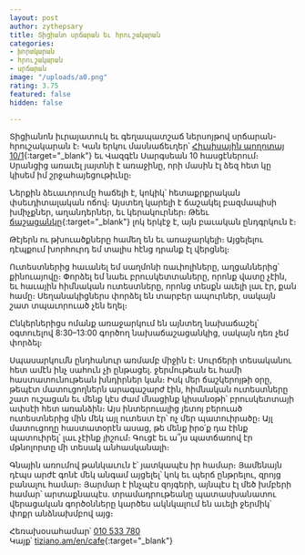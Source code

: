 ```yaml
---
layout: post
author: zythepsary
title: Տիցիանո սրճարան եւ հրուշակարան
categories:
- խորտկարան
- հրուշակարան
- սրճարան
image: "/uploads/a0.png"
rating: 3.75
featured: false
hidden: false

---
```

Տիցիանոն իւրայատուկ եւ գեղապատշաճ ներսոյթով սրճարան-հրուշակարան է։ Կան երկու մասնաճեւղեր՝ [Հիւսիսային պողոտայ 10/1](https://www.google.com/maps/place/Thaiwine+Republic/@40.1809953,44.512479,17z/data=!3m1!4b1!4m5!3m4!1s0x406abddb757781a1:0x5e82700c46f29aa1!8m2!3d40.1809953!4d44.5146677 "Գուգլ քարտէսներ"){:target="_blank"} եւ Վազգէն Սարգսեան 10 հասցէներում։ Սրանցից առաւել յայտնի է առաջինը, որի մասին էլ ձեզ հետ կը կիսեմ իմ շրջահայեցութիւնը։

Ներքին ձեւաւորումը հաճելի է, կոկիկ՝ հետաքրքրական փսեւդիտալական ոճով։ Այստեղ կարելի է ճաշակել բազմապիսի խմիչքներ, աղանդերներ, եւ կերակուրներ։ Թեեւ [ճաշացանկը](https://www.facebook.com/tizianoyerevan/menu/ "Ճաշացանկ"){:target="_blank"} լոկ երկէջ է, այն բաւական ընդգրկուն է։

Թէյերն ու թխուածքները համեղ են եւ առաջարկելի։ Այցելելու դէպքում խորհուրդ եմ տալիս հէնց դրանք էլ վերցնել։

Ուտեստներից հաւանել եմ սաղմոնի ռաւիոլիները, աղցաններից՝ քինուայովը։ Փորձել եմ նաեւ բրուսկետտաները, որոնք վատը չէին, եւ հաւային հիմնական ուտեստները, որոնց տեսքն աւելի լաւ էր, քան համը։ Սեղանակիցներս փորձել են տարբեր ապուրներ, սակայն շատ տպաւորուած չեն եղել։

Ընկերներիցս ոմանք առաջարկում են այնտեղ նախաճաշել՝ օգտուելով 8:30–13:00 գործող նախաճաշացանկից, սակայն դեռ չեմ փորձել։

Սպասարկումն ընդհանուր առմամբ միջին է։ Սուրճերի տեսականու հետ ամէն ինչ սահուն չի ընթացել․ ջերմութեան եւ համի հաստատունութեան խնդիրներ կան։ Իսկ մեր ճաշկերոյթի օրը, թեպէտ մատուցողներն արագաշարժ էին, հիմնական ուտեստները շատ ուշացան եւ մենք կէս ժամ մնացինք կիսանօթի՝ բրուսկետտայի ափսէի հետ առանձին։ Այս ինտերուալից յետոյ բերուած ուտեստներից մին մեկ այլ ուտեստ էր՝ ոչ մեր պատուիրածը։ Այլ մատուցողը հաստատօրէն ասաց, թե մենք իրօ՛ք դա էինք պատուիրել՝ լաւ չէինք յիշում։ Գուցէ եւ ա՞յս պատճառով էր մթնոլորտը մի տեսակ անհասկանալի։

Գնային առումով թանկաւուն է՝ յատկապէս իր համար։ Յամենայն դէպս արժէ գոնէ մեկ անգամ այցելել՝ կոկ եւ պերճ ընթրելու, զրոյց բանալու համար։ Յարմար է ինչպէս զոյգերի, այնպէս էլ մեծ խմբերի համար՝ արտաքնապէս․ տրամադրութեանը պատասխանատու վերացական գործօնները կարծես ակնկալում են աւելի ջերմիկ՝ փոքր անձնախմբով այց։

Հեռախօսահամար՝ [010 533 780](tel:+37410533780)  
Կայք՝ [tiziano.am/en/cafe](http://www.tiziano.am/en/cafe "Տիցիանո"){:target="_blank"}